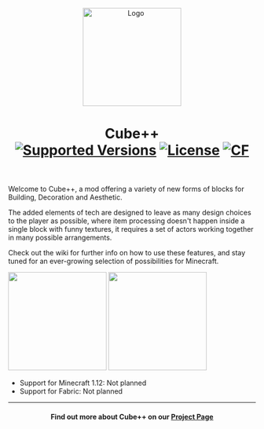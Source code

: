 <p align="center"><img src="https://i.imgur.com/nk378Cs.png" alt="Logo" width="200"></p>
<h1 align="center">Cube++<br>
	<!--<a href="https://www.patreon.com/simibubi"><img src="https://img.shields.io/badge/Supporters-80-ff5733" alt="Patreon"></a>-->
	<a href="https://www.curseforge.com/minecraft/mc-mods/create/files"><img src="https://img.shields.io/badge/Available%20for-MC%201.14%20to%201.18-c70039" alt="Supported Versions"></a>
	<a href="https://github.com/Creators-of-Create/Create/blob/master/LICENSE"><img src="https://img.shields.io/github/license/Creators-of-Create/Create?style=flat&color=900c3f" alt="License"></a>
  <a href="https://www.curseforge.com/minecraft/mc-mods/cubeplus"><img src="http://cf.way2muchnoise.eu/cubeplus.svg" alt="CF"></a><br><br>
</h1>

Welcome to Cube++, a mod offering a variety of new forms of blocks for Building, Decoration and Aesthetic.

The added elements of tech are designed to leave as many design choices to the player as possible, where item processing doesn't happen inside a single block with funny textures, it requires a set of actors working together in many possible arrangements.

Check out the wiki for further info on how to use these features, and stay tuned for an ever-growing selection of possibilities for Minecraft.

<!--[<img src="https://i.imgur.com/bjEZraY.jpg" width="200">](https://www.youtube.com/channel/UCrKV2QTuyGcv4E3eSJpBiYA/playlists "Watch Videos")-->
[<img src="https://i.imgur.com/0lLX9Oy.jpg" width="200">](https://github.com/plopyy/cubeplus/issues "Report Issues")
[<img src="https://i.imgur.com/xj8o2xC.jpg" width="200">](https://www.patreon.com/simibubi "Support Us")

- Support for Minecraft 1.12: Not planned
- Support for Fabric: Not planned
<hr>
<h4 align="center">Find out more about Cube++ on our <a href="https://www.curseforge.com/minecraft/mc-mods/cubeplus">Project Page</a></h4>
